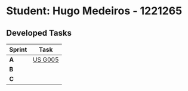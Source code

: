 # Student: Hugo Medeiros - 1221265

## Developed Tasks

| Sprint | Task                                                        |
|--------|-------------------------------------------------------------|
| **A**  | [US G005](..%2FsprintA%2FuserStories%2Fus_g005%2Freadme.md) |
| **B**  |                                                             |
| **C**  |                                                             |
